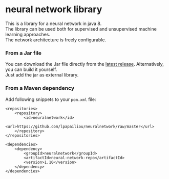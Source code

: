 # neural network library
This is a library for a neural network in java 8.  
The library can be used both for supervised and unsupervised machine learning approaches.  
The network architecture is freely configurable.  

### From a Jar file
You can download the Jar file directly from the [latest release](https://github.com/lpapailiou/neuralnetwork/releases/latest). Alternatively, you can build it yourself.  
Just add the jar as external library.
  
### From a Maven dependency  
Add following snippets to your ``pom.xml`` file:

    <repositories>    
        <repository>    
            <id>neuralnetwork</id>    
            <url>https://github.com/lpapailiou/neuralnetwork/raw/master</url>    
        </repository>    
    </repositories>      
  
    <dependencies>    
        <dependency>    
            <groupId>neuralnetwork</groupId>    
            <artifactId>neural-network-repo</artifactId>    
            <version>1.10</version>    
        </dependency>    
    </dependencies>    